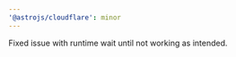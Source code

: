 ```yaml
---
'@astrojs/cloudflare': minor
---
```


Fixed issue with runtime wait until not working as intended.

